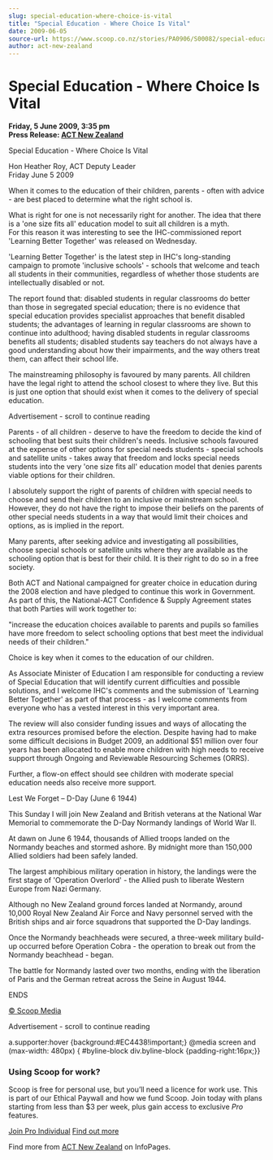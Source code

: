 ```yaml
---
slug: special-education-where-choice-is-vital
title: "Special Education - Where Choice Is Vital"
date: 2009-06-05
source-url: https://www.scoop.co.nz/stories/PA0906/S00082/special-education-where-choice-is-vital.htm
author: act-new-zealand
---
```

Special Education - Where Choice Is Vital
=========================================

**Friday, 5 June 2009, 3:35 pm**  
**Press Release: [ACT New Zealand](https://info.scoop.co.nz/ACT_New_Zealand)**

Special Education - Where Choice Is Vital

Hon Heather Roy, ACT Deputy Leader  
Friday June 5 2009

When it comes to the education of their children, parents - often with advice - are best placed to determine what the right school is.

What is right for one is not necessarily right for another. The idea that there is a 'one size fits all' education model to suit all children is a myth.  
For this reason it was interesting to see the IHC-commissioned report 'Learning Better Together' was released on Wednesday.

'Learning Better Together' is the latest step in IHC's long-standing campaign to promote 'inclusive schools' - schools that welcome and teach all students in their communities, regardless of whether those students are intellectually disabled or not.

The report found that: disabled students in regular classrooms do better than those in segregated special education; there is no evidence that special education provides specialist approaches that benefit disabled students; the advantages of learning in regular classrooms are shown to continue into adulthood; having disabled students in regular classrooms benefits all students; disabled students say teachers do not always have a good understanding about how their impairments, and the way others treat them, can affect their school life.

The mainstreaming philosophy is favoured by many parents. All children have the legal right to attend the school closest to where they live. But this is just one option that should exist when it comes to the delivery of special education.

Advertisement - scroll to continue reading





Parents - of all children - deserve to have the freedom to decide the kind of schooling that best suits their children's needs. Inclusive schools favoured at the expense of other options for special needs students - special schools and satellite units - takes away that freedom and locks special needs students into the very 'one size fits all' education model that denies parents viable options for their children.

I absolutely support the right of parents of children with special needs to choose and send their children to an inclusive or mainstream school. However, they do not have the right to impose their beliefs on the parents of other special needs students in a way that would limit their choices and options, as is implied in the report.

Many parents, after seeking advice and investigating all possibilities, choose special schools or satellite units where they are available as the schooling option that is best for their child. It is their right to do so in a free society.

Both ACT and National campaigned for greater choice in education during the 2008 election and have pledged to continue this work in Government. As part of this, the National-ACT Confidence & Supply Agreement states that both Parties will work together to:

\"increase the education choices available to parents and pupils so families have more freedom to select schooling options that best meet the individual needs of their children."

Choice is key when it comes to the education of our children.

As Associate Minister of Education I am responsible for conducting a review of Special Education that will identify current difficulties and possible solutions, and I welcome IHC's comments and the submission of 'Learning Better Together' as part of that process - as I welcome comments from everyone who has a vested interest in this very important area.

The review will also consider funding issues and ways of allocating the extra resources promised before the election. Despite having had to make some difficult decisions in Budget 2009, an additional $51 million over four years has been allocated to enable more children with high needs to receive support through Ongoing and Reviewable Resourcing Schemes (ORRS).

Further, a flow-on effect should see children with moderate special education needs also receive more support.

Lest We Forget – D-Day (June 6 1944)

This Sunday I will join New Zealand and British veterans at the National War Memorial to commemorate the D-Day Normandy landings of World War II.

At dawn on June 6 1944, thousands of Allied troops landed on the Normandy beaches and stormed ashore. By midnight more than 150,000 Allied soldiers had been safely landed.

The largest amphibious military operation in history, the landings were the first stage of 'Operation Overlord' - the Allied push to liberate Western Europe from Nazi Germany.

Although no New Zealand ground forces landed at Normandy, around 10,000 Royal New Zealand Air Force and Navy personnel served with the British ships and air force squadrons that supported the D-Day landings.

Once the Normandy beachheads were secured, a three-week military build-up occurred before Operation Cobra - the operation to break out from the Normandy beachhead - began.

The battle for Normandy lasted over two months, ending with the liberation of Paris and the German retreat across the Seine in August 1944.

ENDS

[© Scoop Media](http://www.scoop.co.nz/about/terms.html)  

Advertisement - scroll to continue reading



a.supporter:hover {background:#EC4438!important;} @media screen and (max-width: 480px) { #byline-block div.byline-block {padding-right:16px;}}

### Using Scoop for work?

Scoop is free for personal use, but you’ll need a licence for work use. This is part of our Ethical Paywall and how we fund Scoop. Join today with plans starting from less than $3 per week, plus gain access to exclusive _Pro_ features.  
  
[Join Pro Individual](https://pro.scoop.co.nz/Individual/?from=ProIn24) [Find out more](https://pro.scoop.co.nz/using-scoop-for-work/?from=ProIn24)

Find more from [ACT New Zealand](https://info.scoop.co.nz/ACT_New_Zealand) on InfoPages.